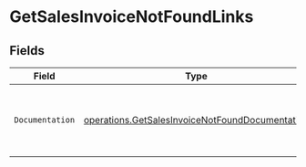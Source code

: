 # GetSalesInvoiceNotFoundLinks


## Fields

| Field                                                                                                              | Type                                                                                                               | Required                                                                                                           | Description                                                                                                        |
| ------------------------------------------------------------------------------------------------------------------ | ------------------------------------------------------------------------------------------------------------------ | ------------------------------------------------------------------------------------------------------------------ | ------------------------------------------------------------------------------------------------------------------ |
| `Documentation`                                                                                                    | [operations.GetSalesInvoiceNotFoundDocumentation](../../models/operations/getsalesinvoicenotfounddocumentation.md) | :heavy_check_mark:                                                                                                 | The URL to the generic Mollie API error handling guide.                                                            |